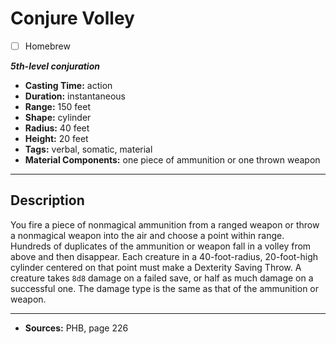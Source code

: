 # Conjure Volley
- [ ] Homebrew

***5th-level conjuration***
- **Casting Time:** action
- **Duration:** instantaneous
- **Range:** 150 feet
- **Shape:** cylinder
- **Radius:** 40 feet
- **Height:** 20 feet
- **Tags:** verbal, somatic, material
- **Material Components:** one piece of ammunition or one thrown weapon

---

## Description
You fire a piece of nonmagical ammunition from a ranged weapon or throw a nonmagical weapon into the air and choose a point within range.
Hundreds of duplicates of the ammunition or weapon fall in a volley from above and then disappear.
Each creature in a 40-foot-radius, 20-foot-high cylinder centered on that point must make a Dexterity Saving Throw.
A creature takes `8d8` damage on a failed save, or half as much damage on a successful one.
The damage type is the same as that of the ammunition or weapon.

---

- **Sources:** PHB, page 226
